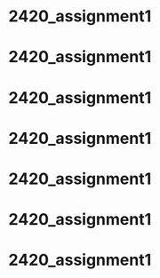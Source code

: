 # 2420_assignment1
# 2420_assignment1
# 2420_assignment1
# 2420_assignment1
# 2420_assignment1
# 2420_assignment1
# 2420_assignment1
